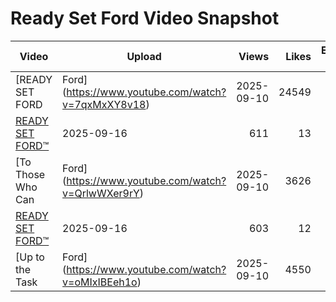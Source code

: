 # Ready Set Ford Video Snapshot

| Video | Upload | Views | Likes | Engagement % |
| --- | --- | ---: | ---: | ---: |
| [READY SET FORD | Ford](https://www.youtube.com/watch?v=7qxMxXY8v18) | 2025-09-10 | 24549 | 503 | 2.05 |
| [READY SET FORD™](https://www.youtube.com/watch?v=Iw77oanm0Ow) | 2025-09-16 | 611 | 13 | 2.13 |
| [To Those Who Can | Ford](https://www.youtube.com/watch?v=QrlwWXer9rY) | 2025-09-10 | 3626 | 150 | 4.14 |
| [READY SET FORD™](https://www.youtube.com/watch?v=iUILn5NRtvU) | 2025-09-16 | 603 | 12 | 1.99 |
| [Up to the Task | Ford](https://www.youtube.com/watch?v=oMIxIBEeh1o) | 2025-09-10 | 4550 | 88 | 1.93 |
